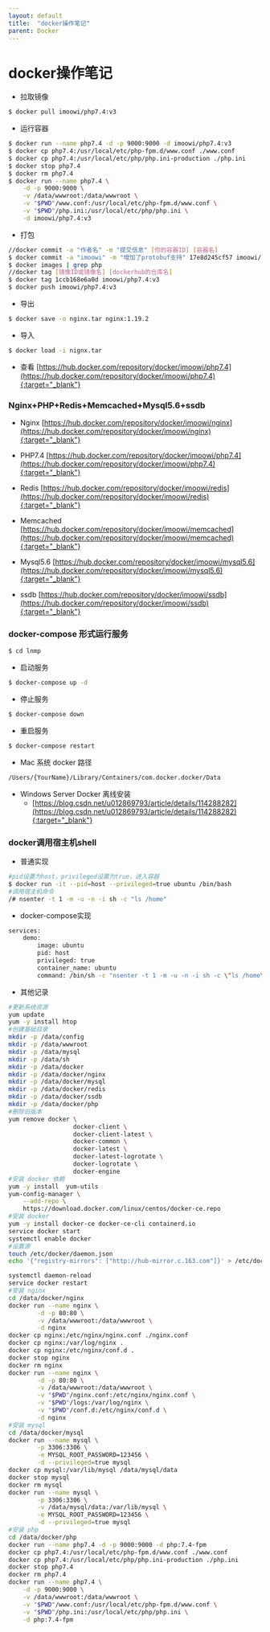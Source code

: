 ```yaml
---
layout: default
title:  "docker操作笔记"
parent: Docker
---
```


# docker操作笔记

- 拉取镜像
  
```bash
$ docker pull imoowi/php7.4:v3
```
- 运行容器

```bash
$ docker run --name php7.4 -d -p 9000:9000 -d imoowi/php7.4:v3
$ docker cp php7.4:/usr/local/etc/php-fpm.d/www.conf ./www.conf
$ docker cp php7.4:/usr/local/etc/php/php.ini-production ./php.ini
$ docker stop php7.4 
$ docker rm php7.4
$ docker run --name php7.4 \
    -d -p 9000:9000 \
    -v /data/wwwroot:/data/wwwroot \
    -v "$PWD"/www.conf:/usr/local/etc/php-fpm.d/www.conf \
    -v "$PWD"/php.ini:/usr/local/etc/php/php.ini \
    -d imoowi/php7.4:v3

```

- 打包

```bash
//docker commit -a "作者名" -m "提交信息" [你的容器ID] [容器名]
$ docker commit -a "imoowi" -m "增加了protobuf支持" 17e8d245cf57 imoowi/php7.4
$ docker images | grep php
//docker tag [镜像ID或镜像名] [dockerhub的仓库名]
$ docker tag 1ccb168e6a0d imoowi/php7.4:v3
$ docker push imoowi/php7.4:v3

```
- 导出
  
```bash
$ docker save -o nginx.tar nginx:1.19.2
```
- 导入

```bash
$ docker load -i nignx.tar
```

- 查看 
	[https://hub.docker.com/repository/docker/imoowi/php7.4](https://hub.docker.com/repository/docker/imoowi/php7.4){:target="_blank"}

### Nginx+PHP+Redis+Memcached+Mysql5.6+ssdb 
- Nginx
    [https://hub.docker.com/repository/docker/imoowi/nginx](https://hub.docker.com/repository/docker/imoowi/nginx){:target="_blank"}
- PHP7.4
    [https://hub.docker.com/repository/docker/imoowi/php7.4](https://hub.docker.com/repository/docker/imoowi/php7.4){:target="_blank"}

- Redis
	[https://hub.docker.com/repository/docker/imoowi/redis](https://hub.docker.com/repository/docker/imoowi/redis){:target="_blank"}

- Memcached
	[https://hub.docker.com/repository/docker/imoowi/memcached](https://hub.docker.com/repository/docker/imoowi/memcached){:target="_blank"}

- Mysql5.6
	[https://hub.docker.com/repository/docker/imoowi/mysql5.6](https://hub.docker.com/repository/docker/imoowi/mysql5.6){:target="_blank"}

- ssdb
	[https://hub.docker.com/repository/docker/imoowi/ssdb](https://hub.docker.com/repository/docker/imoowi/ssdb){:target="_blank"}


### docker-compose 形式运行服务

```bash
$ cd lnmp
```
- 启动服务

```bash
$ docker-compose up -d
```
- 停止服务

```bash
$ docker-compose down
```

- 重启服务

```bash
$ docker-compose restart
```

- Mac 系统 docker 路径

```bash
/Users/{YourName}/Library/Containers/com.docker.docker/Data
```
- Windows Server Docker 离线安装
	- [https://blog.csdn.net/u012869793/article/details/114288282](https://blog.csdn.net/u012869793/article/details/114288282){:target="_blank"}

  
### docker调用宿主机shell
- 普通实现

```bash
#pid设置为host，privileged设置为true，进入容器
$ docker run -it --pid=host --privileged=true ubuntu /bin/bash
#调用宿主机命令
/# nsenter -t 1 -m -u -n -i sh -c "ls /home"

```
- docker-compose实现

```bash
services:
    demo:
        image: ubuntu
        pid: host
        privileged: true
        container_name: ubuntu
        command: /bin/sh -c "nsenter -t 1 -m -u -n -i sh -c \"ls /home\""
```
- 其他记录

```bash
#更新系统资源
yum update
yum -y install htop
#创建基础目录
mkdir -p /data/config
mkdir -p /data/wwwroot
mkdir -p /data/mysql
mkdir -p /data/sh
mkdir -p /data/docker
mkdir -p /data/docker/nginx
mkdir -p /data/docker/mysql
mkdir -p /data/docker/redis
mkdir -p /data/docker/ssdb
mkdir -p /data/docker/php
#删除旧版本
yum remove docker \
                  docker-client \
                  docker-client-latest \
                  docker-common \
                  docker-latest \
                  docker-latest-logrotate \
                  docker-logrotate \
                  docker-engine
#安装 docker 依赖                  
yum -y install  yum-utils
yum-config-manager \
    --add-repo \
    https://download.docker.com/linux/centos/docker-ce.repo
#安装 docker    
yum -y install docker-ce docker-ce-cli containerd.io
service docker start
systemctl enable docker
#设置源
touch /etc/docker/daemon.json
echo '{"registry-mirrors": ["http://hub-mirror.c.163.com"]}' > /etc/docker/daemon.json

systemctl daemon-reload
service docker restart
#安装 nginx
cd /data/docker/nginx
docker run --name nginx \
		-d -p 80:80 \
		-v /data/wwwroot:/data/wwwroot \
		-d nginx
docker cp nginx:/etc/nginx/nginx.conf ./nginx.conf
docker cp nginx:/var/log/nginx .
docker cp nginx:/etc/nginx/conf.d .
docker stop nginx
docker rm nginx
docker run --name nginx \
		-d -p 80:80 \
		-v /data/wwwroot:/data/wwwroot \
		-v "$PWD"/nginx.conf:/etc/nginx/nginx.conf \
		-v "$PWD"/logs:/var/log/nginx \
		-v "$PWD"/conf.d:/etc/nginx/conf.d \
		-d nginx
#安装 mysql
cd /data/docker/mysql
docker run --name mysql \
		-p 3306:3306 \
		-e MYSQL_ROOT_PASSWORD=123456 \
		-d --privileged=true mysql 
docker cp mysql:/var/lib/mysql /data/mysql/data
docker stop mysql 
docker rm mysql 		
docker run --name mysql \
		-p 3306:3306 \
		-v /data/mysql/data:/var/lib/mysql \
		-e MYSQL_ROOT_PASSWORD=123456 \
		-d --privileged=true mysql
#安装 php
cd /data/docker/php
docker run --name php7.4 -d -p 9000:9000 -d php:7.4-fpm 
docker cp php7.4:/usr/local/etc/php-fpm.d/www.conf ./www.conf
docker cp php7.4:/usr/local/etc/php/php.ini-production ./php.ini
docker stop php7.4 
docker rm php7.4
docker run --name php7.4 \
	-d -p 9000:9000 \
	-v /data/wwwroot:/data/wwwroot \
	-v "$PWD"/www.conf:/usr/local/etc/php-fpm.d/www.conf \
	-v "$PWD"/php.ini:/usr/local/etc/php/php.ini \
	-d php:7.4-fpm 

```